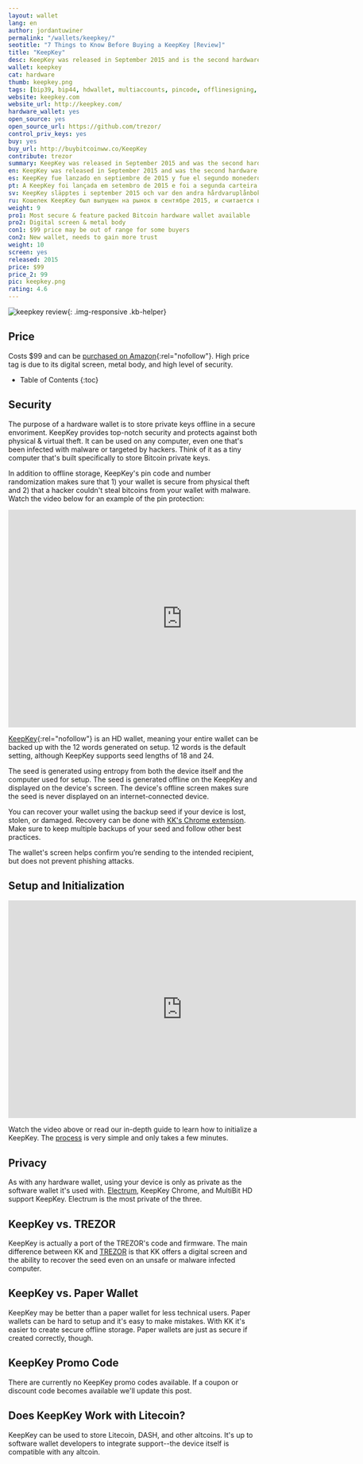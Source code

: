 ```yaml
---
layout: wallet
lang: en
author: jordantuwiner
permalink: "/wallets/keepkey/"
seotitle: "7 Things to Know Before Buying a KeepKey [Review]"
title: "KeepKey"
desc: KeepKey was released in September 2015 and is the second hardware Bitcoin wallet to offer a screen. 
wallet: keepkey
cat: hardware
thumb: keepkey.png
tags: [bip39, bip44, hdwallet, multiaccounts, pincode, offlinesigning, coldstorage, hardware]
website: keepkey.com
website_url: http://keepkey.com/
hardware_wallet: yes
open_source: yes
open_source_url: https://github.com/trezor/
control_priv_keys: yes
buy: yes
buy_url: http://buybitcoinww.co/KeepKey
contribute: trezor
summary: KeepKey was released in September 2015 and was the second hardware Bitcoin wallet to offer a screen. The KeepKey's larger screen gives it some extra security features that the Nano S and Trezor lack. 
en: KeepKey was released in September 2015 and was the second hardware Bitcoin wallet to offer a screen. The KeepKey's larger screen gives it some extra security features that the Nano S and Trezor lack. 
es: KeepKey fue lanzado en septiembre de 2015 y fue el segundo monedero hardware Bitcoin en ofrecer una pantalla. La gran pantalla del KeepKey le otorga características de seguridad adicionales de las que el Nano S y el Trezor carecen.
pt: A KeepKey foi lançada em setembro de 2015 e foi a segunda carteira de Bitcoin de hardware a oferecer uma tela. A tela maior do KeepKey oferece alguns recursos de segurança a mais que você não encontra na Nano S e na Trezor.
sv: KeepKey släpptes i september 2015 och var den andra hårdvaruplånboken med skärm. Keepkeys större skärm har extra säkerhetsfunktioner som både Nano S och Trezor saknar.
ru: Кошелек KeepKey был выпущен на рынок в сентябре 2015, и считается вторым кошельком в истории, оборудованным экраном. Большой экран KeepKey позволил разработчикам добавить несколько новых мер защиты, которые отсутствуют в Nano S и Trezor.
weight: 9
pro1: Most secure & feature packed Bitcoin hardware wallet available
pro2: Digital screen & metal body
con1: $99 price may be out of range for some buyers
con2: New wallet, needs to gain more trust
weight: 10
screen: yes
released: 2015
price: $99
price_2: 99
pic: keepkey.png
rating: 4.6
---
```

![keepkey review][kkh]{: .img-responsive .kb-helper}

## Price 

Costs $99 and can be [purchased on Amazon](http://buybitcoinww.co/KeepKey){:rel="nofollow"}. High price tag is due to its digital screen, metal body, and high level of security.  

* Table of Contents
{:toc}

## Security

The purpose of a hardware wallet is to store private keys offline in a secure envoriment. KeepKey provides top-notch security and protects against both physical & virtual theft. It can be used on any computer, even one that's been infected with malware or targeted by hackers. Think of it as a tiny computer that's built specifically to store Bitcoin private keys. 

In addition to offline storage, KeepKey's pin code and number randomization makes sure that 1) your wallet is secure from physical theft and 2) that a hacker couldn't steal bitcoins from your wallet with malware. Watch the video below for an example of the pin protection: 

<iframe src="https://player.vimeo.com/video/141067566?title=0&byline=0&portrait=0" width="700" height="438" frameborder="0" webkitallowfullscreen mozallowfullscreen allowfullscreen></iframe>

[KeepKey](http://buybitcoinww.co/KeepKey){:rel="nofollow"} is an HD wallet, meaning your entire wallet can be backed up with the 12 words generated on setup. 12 words is the default setting, although KeepKey supports seed lengths of 18 and 24. 

The seed is generated using entropy from both the device itself and the computer used for setup. The seed is generated offline on the KeepKey and displayed on the device's screen. The device's offline screen makes sure the seed is never displayed on an internet-connected device.

You can recover your wallet using the backup seed if your device is lost, stolen, or damaged. Recovery can be done with [KK's Chrome extension](https://chrome.google.com/webstore/detail/keepkey-wallet/hmldnhmidmcofnbojkgfnibmhmjopbpc). Make sure to keep multiple backups of your seed and follow other best practices. 

The wallet's screen helps confirm you’re sending to the intended recipient, but does not prevent phishing attacks.  

## Setup and Initialization 

<iframe src="https://player.vimeo.com/video/140880803?title=0&byline=0&portrait=0" width="700" height="438" frameborder="0" webkitallowfullscreen mozallowfullscreen allowfullscreen></iframe>

Watch the video above or read our in-depth guide to learn how to initialize a KeepKey. The [process](https://www.keepkey.com/support/get-started/) is very simple and only takes a few minutes.

## Privacy

As with any hardware wallet, using your device is only as private as the software wallet it's used with. [Electrum](/wallets/electrum/), KeepKey Chrome, and MultiBit HD support KeepKey. Electrum is the most private of the three.

## KeepKey vs. TREZOR

KeepKey is actually a port of the TREZOR's code and firmware. The main difference between KK and [TREZOR](/wallets/trezor/) is that KK offers a digital screen and the ability to recover the seed even on an unsafe or malware infected computer. 

## KeepKey vs. Paper Wallet

KeepKey may be better than a paper wallet for less technical users. Paper wallets can be hard to setup and it's easy to make mistakes. With KK it's easier to create secure offline storage. Paper wallets are just as secure if created correctly, though. 

## KeepKey Promo Code

There are currently no KeepKey promo codes available. If a coupon or discount code becomes available we'll update this post. 

## Does KeepKey Work with Litecoin?

KeepKey can be used to store Litecoin, DASH, and other altcoins. It's up to software wallet developers to integrate support--the device itself is compatible with any altcoin. 

[kkh]: /img/keepkey/transactionhand.jpg
[1]: /img/keepkey/1.png
[2]: /img/keepkey/2.png
[3]: /img/keepkey/3.png
[4]: /img/keepkey/4.png
[5]: /img/keepkey/5.png
[6]: /img/keepkey/6.png
[7]: /img/keepkey/7.png
[8]: /img/keepkey/8.png